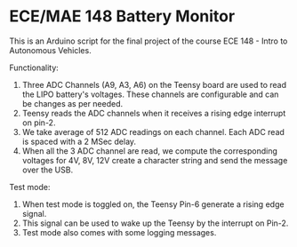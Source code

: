 # ECE/MAE 148 Battery Monitor
 
This is an Arduino script for the final project of the course ECE 148 - Intro to Autonomous Vehicles.

Functionality:
1) Three ADC Channels (A9, A3, A6) on the Teensy board are used to read the LIPO battery's voltages. These channels are configurable and can be changes as per needed. 
2) Teensy reads the ADC channels when it receives a rising edge interrupt on pin-2.
3) We take average of 512 ADC readings on each channel. Each ADC read is spaced with a 2 MSec delay.
4) When all the 3 ADC channel are read, we compute the corresponding voltages for 4V, 8V, 12V create a character string and send the message over the USB.

Test mode: 
1) When test mode is toggled on, the Teensy Pin-6 generate a rising edge signal.
2) This signal can be used to wake up the Teensy by the interrupt on Pin-2.
3) Test mode also comes with some logging messages.



